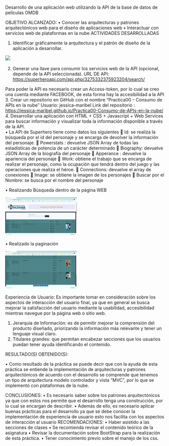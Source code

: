 
 
Desarrollo de una aplicación web utilizando la API de la base de datos de películas OMDB

OBJETIVO ALCANZADO:
• 	Conocer las arquitecturas y patrones arquitectónicos web para el diseño de aplicaciones web 
• 	Interactuar con servicios web de plataformas en la nube 
ACTIVIDADES DESARROLLADAS 
1.	Identificar gráficamente la arquitectura y el patrón de diseño de la aplicación a desarrollar. 



<img width="45%" src="img/ arquitectura.png"></img>



2.	Generar una llave para consumir los servicios web de la API (opcional, depende de la API seleccionada).
URL DE API: https://superheroapi.com/api.php/3275332375923204/search/

Para poder la API es necesario crear un Access-token, por lo cual se creo una cuenta mediante FACEBOOK, de esta forma hay la accesibilidad a la API
3.		Crear un repositorio en GitHub con el nombre “Practica00 – Consumo de APIs en la nube” 
Usuario: jessica-maribel
Link del repositorio : https://jessica-maribel.github.io/Practica00-Consumo-de-APIs-en-la-nube/ 
4.	Desarrollar una aplicación con HTML + CSS + Javascript + Web Services para buscar información y visualizar toda la información disponible a través de la API.  
•	La API de Superhero tiene como datos los siguientes 
	Id: se realiza la búsqueda por el id del personaje y se encarga de devolver la información del personaje.
	Powerstats : devuelve JSON Array de todas las estadísticas de potencia de un carácter determinado
	Biography: devuelve JSON Array de la biografia del personaje
	Apperance : devuelve la apariencia del personaje
	Work: obtiene el trabajo que se encarga de realizar el personaje, como la ocupación que tendrá dentro del juego y las operaciones que realiza el héroe.
	Connections: devuelve el array de conexiones
	Image: se obtiene la imagen de los personajes
	Buscar por el Nombre: se busca por el nombre del personaje

•	Realizando Búsqueda dentro de la página WEB


<img width="45%" src="img/busqueda.png"></img>

•		Realizado la paginación


<img width="45%" src="img/paginacion.png"></img>

	
Experiencia de Usuario: Es importante tomar en consideración sobre los aspectos de interacción del usuario final, ya que en general se busca mejorar la satisfacción del usuario mediante la usabilidad, accesibilidad mientras navegue por la página web o sitio web. 
1.	Jerarquía de Información: es de permitir mejorar la comprensión del producto diseñado, priorizando la información más relevante y tener un lenguaje visual claro.
2.	Titulares grandes: que permitan encabezar secciones que los usuarios puedan tener ayuda identificando el contenido.


RESULTADO(S) OBTENIDO(S):

•	Como resultado de la práctica se puede decir que con la ayuda de esta práctica se entiende la implementación de arquitecturas y patrones arquitectónicos de acuerdo con el desarrollo se comprende que tenemos un tipo de arquitectura modelo controlador y vista “MVC”, por lo que se implementó con plataformas de la nube.

CONCLUSIONES:
•	Es necesario saber sobre los patrones arquitectónicos ya que con estos nos permite que el desarrollo tenga una construcción, por lo cual se encargan de describir.
•	Además de ello, es necesario aplicar buenas prácticas para el desarrollo ya que se debe conocer la implementación de experiencia de usuario esto nos facilita con los aspectos de interacción al usuario
RECOMENDACIONES:
•	Haber asistido a las secciones de clases
•	Se recomienda revisar el contenido teórico de la asignatura
•	Revisar la documentación sobre BootStrap para la realización de esta práctica.
•	Tener conocimiento previo sobre el manejo de los css.




